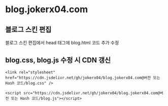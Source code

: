 # blog.jokerx04.com

## 블로그 스킨 편집

블로그 스킨 편집에서 head 태그에 blog.html 코드 추가 수정

## blog.css, blog.js 수정 시 CDN 갱신

```
<link rel="stylesheet" href="https://cdn.jsdelivr.net/gh/jokerx04/blog.jokerx04.com@버전 또는 Hash 코드/blog.css" />

<script src="https://cdn.jsdelivr.net/gh/jokerx04/blog.jokerx04.com@버전 또는 Hash 코드/blog.js"></script>
```
